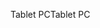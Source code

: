 <span data-ttu-id="fd2e7-101">Tablet PC</span><span class="sxs-lookup"><span data-stu-id="fd2e7-101">Tablet PC</span></span>